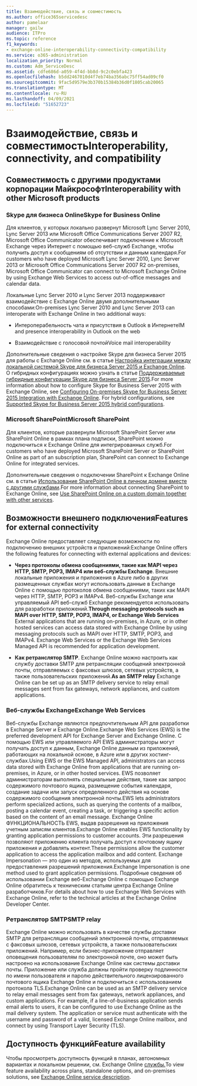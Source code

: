 ```yaml
---
title: Взаимодействие, связь и совместимость
ms.author: office365servicedesc
author: pamelaar
manager: gailw
audience: ITPro
ms.topic: reference
f1_keywords:
- exchange-online-interoperability-connectivity-compatibility
ms.service: o365-administration
localization_priority: Normal
ms.custom: Adm_ServiceDesc
ms.assetid: cdfe686d-a059-4f4d-bb8d-9c2c0ebfa423
ms.openlocfilehash: b5dd2467010d4f7eb74ba356abc75ff54ad09cf0
ms.sourcegitcommit: 9fac5d9579e3b370b15384b36d0f1805cab20065
ms.translationtype: MT
ms.contentlocale: ru-RU
ms.lasthandoff: 04/09/2021
ms.locfileid: "51652723"
---
```

# <a name="interoperability-connectivity-and-compatibility"></a><span data-ttu-id="e9e51-102">Взаимодействие, связь и совместимость</span><span class="sxs-lookup"><span data-stu-id="e9e51-102">Interoperability, connectivity, and compatibility</span></span>

## <a name="interoperability-with-other-microsoft-products"></a><span data-ttu-id="e9e51-103">Совместимость с другими продуктами корпорации Майкрософт</span><span class="sxs-lookup"><span data-stu-id="e9e51-103">Interoperability with other Microsoft products</span></span>

### <a name="skype-for-business-online"></a><span data-ttu-id="e9e51-104">Skype для бизнеса Online</span><span class="sxs-lookup"><span data-stu-id="e9e51-104">Skype for Business Online</span></span>

<span data-ttu-id="e9e51-105">Для клиентов, у которых локально развернут Microsoft Lync Server 2010, Lync Server 2013 или Microsoft Office Communications Server 2007 R2, Microsoft Office Communicator обеспечивает подключение к Microsoft Exchange через Интернет с помощью веб-служб Exchange, чтобы получить доступ к сообщениям об отсутствии и данным календаря.</span><span class="sxs-lookup"><span data-stu-id="e9e51-105">For customers who have deployed Microsoft Lync Server 2010, Lync Server 2013 or Microsoft Office Communications Server 2007 R2 on-premises, Microsoft Office Communicator can connect to Microsoft Exchange Online by using Exchange Web Services to access out-of-office messages and calendar data.</span></span>
  
<span data-ttu-id="e9e51-106">Локальные Lync Server 2010 и Lync Server 2013 поддерживают взаимодействие с Exchange Online двумя дополнительными способами:</span><span class="sxs-lookup"><span data-stu-id="e9e51-106">On-premises Lync Server 2010 and Lync Server 2013 can interoperate with Exchange Online in two additional ways:</span></span>
  
- <span data-ttu-id="e9e51-107">Интероперабельность чата и присутствия в Outlook в Интернете</span><span class="sxs-lookup"><span data-stu-id="e9e51-107">IM and presence interoperability in Outlook on the web</span></span>
    
- <span data-ttu-id="e9e51-108">Взаимодействие с голосовой почтой</span><span class="sxs-lookup"><span data-stu-id="e9e51-108">Voice mail interoperability</span></span>
    
<span data-ttu-id="e9e51-p101">Дополнительные сведения о настройке Skype для бизнеса Server 2015 для работы с Exchange Online см. в статье [Настройка интеграции между локальной системой Skype для бизнеса Server 2015 и Exchange Online](/skypeforbusiness/deploy/integrate-with-exchange-server/outlook-web-app). О гибридных конфигурациях можно узнать в статье [Поддерживаемые гибридные конфигурации Skype для бизнеса Server 2015](/skypeforbusiness/skype-for-business-hybrid-solutions/integration-with-exchange-and-sharepoint).</span><span class="sxs-lookup"><span data-stu-id="e9e51-p101">For more information about how to configure Skype for Business Server 2015 with Exchange Online, see [Configuring On-premises Skype for Business Server 2015 Integration with Exchange Online](/skypeforbusiness/deploy/integrate-with-exchange-server/outlook-web-app). For hybrid configurations, see [Supported Skype for Business Server 2015 hybrid configurations](/skypeforbusiness/skype-for-business-hybrid-solutions/integration-with-exchange-and-sharepoint).</span></span>
  
### <a name="microsoft-sharepoint"></a><span data-ttu-id="e9e51-111">Microsoft SharePoint</span><span class="sxs-lookup"><span data-stu-id="e9e51-111">Microsoft SharePoint</span></span>

<span data-ttu-id="e9e51-112">Для клиентов, которые развернули Microsoft SharePoint Server или SharePoint Online в рамках плана подписки, SharePoint можно подключиться к Exchange Online для интегрированных служб.</span><span class="sxs-lookup"><span data-stu-id="e9e51-112">For customers who have deployed Microsoft SharePoint Server or SharePoint Online as part of an subscription plan, SharePoint can connect to Exchange Online for integrated services.</span></span>
  
<span data-ttu-id="e9e51-113">Дополнительные сведения о подключении SharePoint к Exchange Online см. в статье [Использование SharePoint Online в личном домене вместе с другими службами](https://go.microsoft.com/fwlink/?LinkId=271805).</span><span class="sxs-lookup"><span data-stu-id="e9e51-113">For more information about connecting SharePoint to Exchange Online, see [Use SharePoint Online on a custom domain together with other services](https://go.microsoft.com/fwlink/?LinkId=271805).</span></span>
  
## <a name="features-for-external-connectivity"></a><span data-ttu-id="e9e51-114">Возможности внешнего подключения</span><span class="sxs-lookup"><span data-stu-id="e9e51-114">Features for external connectivity</span></span>

<span data-ttu-id="e9e51-115">Exchange Online предоставляет следующие возможности по подключению внешних устройств и приложений:</span><span class="sxs-lookup"><span data-stu-id="e9e51-115">Exchange Online offers the following features for connecting with external applications and devices:</span></span>
  
- <span data-ttu-id="e9e51-p102">**Через протоколы обмена сообщениями, такие как MAPI через HTTP, SMTP, POP3, IMAP4 или веб-службы Exchange**. Внешние локальные приложения и приложения в Azure либо в других размещенных службах могут использовать данные в Exchange Online с помощью протоколов обмена сообщениями, таких как MAPI через HTTP, SMTP, POP3 и IMAPv4. Веб-службы Exchange или управляемый API веб-служб Exchange рекомендуется использовать для разработки приложений.</span><span class="sxs-lookup"><span data-stu-id="e9e51-p102">**Through messaging protocols such as MAPI over HTTP, SMTP, POP3, IMAP4, or Exchange Web Services** External applications that are running on-premises, in Azure, or in other hosted services can access data stored with Exchange Online by using messaging protocols such as MAPI over HTTP, SMTP, POP3, and IMAPv4. Exchange Web Services or the Exchange Web Services Managed API is recommended for application development.</span></span> 
    
- <span data-ttu-id="e9e51-118">**Как ретранслятор SMTP**. Exchange Online можно настроить как службу доставки SMTP для ретрансляции сообщений электронной почты, отправляемых с факсовых шлюзов, сетевых устройств, а также пользовательских приложений.</span><span class="sxs-lookup"><span data-stu-id="e9e51-118">**As an SMTP relay** Exchange Online can be set up as an SMTP delivery service to relay email messages sent from fax gateways, network appliances, and custom applications.</span></span> 
    
### <a name="exchange-web-services"></a><span data-ttu-id="e9e51-119">Веб-службы Exchange</span><span class="sxs-lookup"><span data-stu-id="e9e51-119">Exchange Web Services</span></span>

<span data-ttu-id="e9e51-120">Веб-службы Exchange являются предпочтительным API для разработки в Exchange Server и Exchange Online.</span><span class="sxs-lookup"><span data-stu-id="e9e51-120">Exchange Web Services (EWS) is the preferred development API for Exchange Server and Exchange Online.</span></span> <span data-ttu-id="e9e51-121">С помощью EWS или управляемого API EWS администраторы могут получать доступ к данным, Exchange Online данным из приложений, работающих на локальной основе, в Azure или в других хостинг-службах.</span><span class="sxs-lookup"><span data-stu-id="e9e51-121">Using EWS or the EWS Managed API, administrators can access data stored with Exchange Online from applications that are running on-premises, in Azure, or in other hosted services.</span></span> <span data-ttu-id="e9e51-122">EWS позволяет администраторам выполнять специальные действия, такие как запрос содержимого почтового ящика, размещение события календаря, создание задачи или запуск определенного действия на основе содержимого сообщения электронной почты.</span><span class="sxs-lookup"><span data-stu-id="e9e51-122">EWS lets administrators perform specialized actions, such as querying the contents of a mailbox, posting a calendar event, creating a task, or triggering a specific action based on the content of an email message.</span></span> <span data-ttu-id="e9e51-123">Exchange Online ФУНКЦИОНАЛЬНОСТЬ EWS, выдав разрешения на приложения учетным записям клиентов.</span><span class="sxs-lookup"><span data-stu-id="e9e51-123">Exchange Online enables EWS functionality by granting application permissions to customer accounts.</span></span> <span data-ttu-id="e9e51-124">Эти разрешения позволяют приложению клиента получать доступ к почтовому ящику приложения и добавлять контент.</span><span class="sxs-lookup"><span data-stu-id="e9e51-124">These permissions allow the customer application to access the application mailbox and add content.</span></span> <span data-ttu-id="e9e51-125">Exchange Impersonation — это один из методов, используемых для предоставления разрешений приложения.</span><span class="sxs-lookup"><span data-stu-id="e9e51-125">Exchange Impersonation is one method used to grant application permissions.</span></span> <span data-ttu-id="e9e51-126">Подробные сведения об использовании Exchange веб-Exchange Online с помощью Exchange Online обратитесь к техническим статьям центра Exchange Online разработчиков.</span><span class="sxs-lookup"><span data-stu-id="e9e51-126">For details about how to use Exchange Web Services with Exchange Online, refer to the technical articles at the Exchange Online Developer Center.</span></span>
  
### <a name="smtp-relay"></a><span data-ttu-id="e9e51-127">Ретранслятор SMTP</span><span class="sxs-lookup"><span data-stu-id="e9e51-127">SMTP relay</span></span>

<span data-ttu-id="e9e51-p104">Exchange Online можно использовать в качестве службы доставки SMTP для ретрансляции сообщений электронной почты, отправляемых с факсовых шлюзов, сетевых устройств, а также пользовательских приложений. Например, если бизнес-приложение отправляет оповещения пользователям по электронной почте, оно может быть настроено на использование Exchange Online как системы доставки почты. Приложение или служба должны пройти проверку подлинности по имени пользователя и паролю действительного лицензированного почтового ящика Exchange Online и подключиться с использованием протокола TLS.</span><span class="sxs-lookup"><span data-stu-id="e9e51-p104">Exchange Online can be used as an SMTP delivery service to relay email messages sent from fax gateways, network appliances, and custom applications. For example, if a line-of-business application sends email alerts to users, it can be configured to use Exchange Online as the mail delivery system. The application or service must authenticate with the username and password of a valid, licensed Exchange Online mailbox, and connect by using Transport Layer Security (TLS).</span></span>
  
## <a name="feature-availability"></a><span data-ttu-id="e9e51-131">Доступность функций</span><span class="sxs-lookup"><span data-stu-id="e9e51-131">Feature availability</span></span>

<span data-ttu-id="e9e51-132">Чтобы просмотреть доступность функций в планах, автономных вариантах и локальном решении, см. Exchange Online [службы.](exchange-online-service-description.md)</span><span class="sxs-lookup"><span data-stu-id="e9e51-132">To view feature availability across plans, standalone options, and on-premises solutions, see [Exchange Online service description](exchange-online-service-description.md).</span></span>
